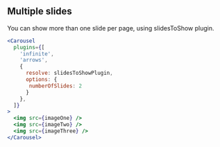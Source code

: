 ## Multiple slides
You can show more than one slide per page, using slidesToShow plugin.
```jsx render
<Carousel
  plugins={[
    'infinite',
    'arrows',
    {
      resolve: slidesToShowPlugin,
      options: {
       numberOfSlides: 2
      }
    },
  ]}
>
  <img src={imageOne} />
  <img src={imageTwo} />
  <img src={imageThree} />
</Carousel>
```
